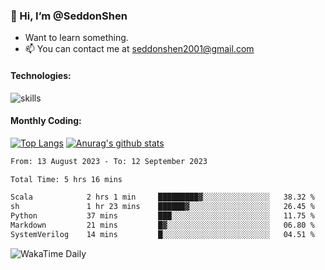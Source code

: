 ### 👋 Hi, I’m @SeddonShen
- Want to learn something.
- 📫 You can contact me at seddonshen2001@gmail.com

#### Technologies:

![skills](https://skillicons.dev/icons?i=scala,js,html,css,bootstrap,jquery,c,cpp,cloudflare,django,docker,flask,git,github,githubactions,linux,latex,mysql,nodejs,ps,php,pr,py,raspberrypi,redis,unreal,v,vscode,vue,bash)

#### Monthly Coding:
[![Top Langs](https://github-readme-stats.vercel.app/api/top-langs?username=seddonshen&show_icons=true&locale=en&layout=compact&hide=html&langs_count=8)](https://github.com/SeddonShen/)
[![Anurag's github stats](https://github-readme-stats.vercel.app/api?username=SeddonShen&count_private=true&show_icons=true)](https://github.com/anuraghazra/github-readme-stats)
<!--START_SECTION:waka-->

```txt
From: 13 August 2023 - To: 12 September 2023

Total Time: 5 hrs 16 mins

Scala            2 hrs 1 min     █████████▓░░░░░░░░░░░░░░░   38.32 %
sh               1 hr 23 mins    ██████▓░░░░░░░░░░░░░░░░░░   26.45 %
Python           37 mins         ███░░░░░░░░░░░░░░░░░░░░░░   11.75 %
Markdown         21 mins         █▓░░░░░░░░░░░░░░░░░░░░░░░   06.80 %
SystemVerilog    14 mins         █░░░░░░░░░░░░░░░░░░░░░░░░   04.51 %
```

<!--END_SECTION:waka-->

![WakaTime Daily](https://wakatime.com/share/@seddon2001/61a7e342-5f12-4fea-bf92-1fac161e97d6.svg)
<!---
SeddonShen/SeddonShen is a ✨ special ✨ repository because its `README.md` (this file) appears on your GitHub profile.
You can click the Preview link to take a look at your changes.
--->
